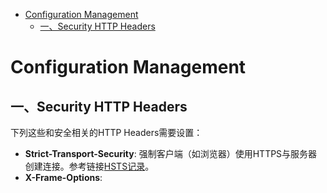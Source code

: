 
<!-- @import "[TOC]" {cmd="toc" depthFrom=1 depthTo=6 orderedList=false} -->

<!-- code_chunk_output -->

* [Configuration Management](#configuration-management)
	* [一、Security HTTP Headers](#一-security-http-headers)

<!-- /code_chunk_output -->

# Configuration Management
## 一、Security HTTP Headers
下列这些和安全相关的HTTP Headers需要设置：
* **Strict-Transport-Security**: 强制客户端（如浏览器）使用HTTPS与服务器创建连接。参考链接[HSTS记录](https://github.com/Kilin9527/Frontend_And_Backend_Knowledge/blob/master/documents/http/security/HTTP_HEADERS_HSTS.md)。
* **X-Frame-Options**:
